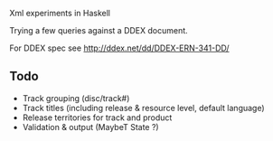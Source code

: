 
Xml experiments in Haskell

Trying a few queries against a DDEX document.

For DDEX spec see http://ddex.net/dd/DDEX-ERN-341-DD/

Todo
-----

 * Track grouping (disc/track#)
 * Track titles (including release & resource level, default language)
 * Release territories for track and product
 * Validation & output (MaybeT State ?)
